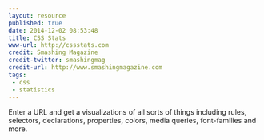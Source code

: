 ```yaml
---
layout: resource
published: true
date: 2014-12-02 08:53:48
title: CSS Stats
www-url: http://cssstats.com
credit: Smashing Magazine
credit-twitter: smashingmag
credit-url: http://www.smashingmagazine.com
tags: 
 - css
 - statistics
---
```


Enter a URL and get a visualizations of all sorts of things including rules, selectors, declarations, properties, colors, media queries, font-families and more.

